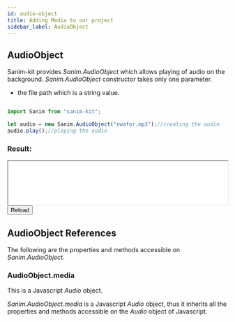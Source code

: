 ```yaml
---
id: audio-object
title: Adding Media to our project
sidebar_label: AudioObject
---
```


## AudioObject
Sanim-kit provides *Sanim.AudioObject* which allows playing of audio on the background.
*Sanim.AudioObject* constructor takes only one parameter.
  - the file path which is a string value.

```js

import Sanim from "sanim-kit";

let audio = new Sanim.AudioObject("nwafor.mp3");//creating the audio
audio.play();//playing the audio
```

### Result:
<iframe src="/demo/audio-object/index.html" id="demo-frame-1" style="width:100%; height: 100px; background-color: black;"></iframe><br/>
<button onclick="document.getElementById('demo-frame-1').contentDocument.location.reload(true);">Reload</button>

## AudioObject References
The following are the properties and methods accessible on *Sanim.AudioObject*.

### AudioObject.media
This is a Javascript *Audio* object.

*Sanim.AudioObject.media* is a Javascript *Audio* object, thus it inherits all the properties and methods accessible on the *Audio* object of Javascript.